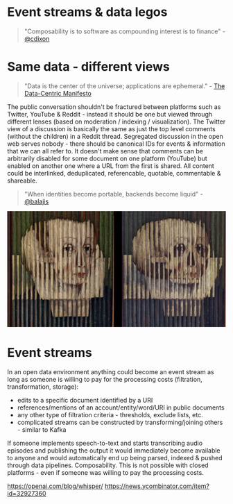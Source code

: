 # Event streams & data legos

> "Composability is to software as compounding interest is to finance" - [@cdixon](https://twitter.com/cdixon/status/1451703067213066244)

<!-- toc -->

# Same data - different views

> "Data is the center of the universe; applications are ephemeral." - [The Data-Centric Manifesto](http://datacentricmanifesto.org/)

The public conversation shouldn't be fractured between platforms such as Twitter, YouTube & Reddit - instead it should be one but viewed through different lenses (based on moderation / indexing / visualization). The Twitter view of a discussion is basically the same as just the top level comments (without the children) in a Reddit thread. Segregated discussion in the open web serves nobody - there should be canonical IDs for events & information that we can all refer to. It doesn't make sense that comments can be arbitrarily disabled for some document on one platform (YouTube) but enabled on another one where a URL from the first is shared. All content could be interlinked, deduplicated, referencable, quotable, commentable & shareable.

<!-- Why arent pinterest and instagram just two different views? -->

<!-- Linkedin is literally an attestation network that allows the curation of your skills. Imagine if we merged all the web - you could effectively build your resume based on your public successes and expertise - expertise which is provable. Open global science -->

<!-- view all actions by an account on any platform -->

> "When identities become portable, backends become liquid" - [@balajis](https://twitter.com/coconidodev/status/1504850437727571974)

<img src="images/lenticular_view.png">

<!-- source of image: https://world3d.com/2020/06/the-history-of-lenticular/ -->

# Event streams

<!-- Our minds filter out inconsequential sensations by default but we may tune them in with focus - we should have even greater levels of control in the digital realm. The stream of events for whatever we are interested in needs the most sophisticated filtering and configuration possible and anyone should be able to plug into the global event bus and develop new tools. -->

In an open data environment anything could become an event stream as long as someone is willing to pay for the processing costs (filtration, transformation, storage):
- edits to a specific document identified by a URI
- references/mentions of an account/entity/word/URI in public documents
- any other type of filtration criteria - thresholds, exclude lists, etc.
- complicated streams can be constructed by transforming/joining others - similar to Kafka

If someone implements speech-to-text and starts transcribing audio episodes and publishing the output it would immediately become available to anyone and would automatically end up being parsed, indexed & pushed through data pipelines. Composability. This is not possible with closed platforms - even if someone was willing to pay the processing costs.

https://openai.com/blog/whisper/
https://news.ycombinator.com/item?id=32927360

